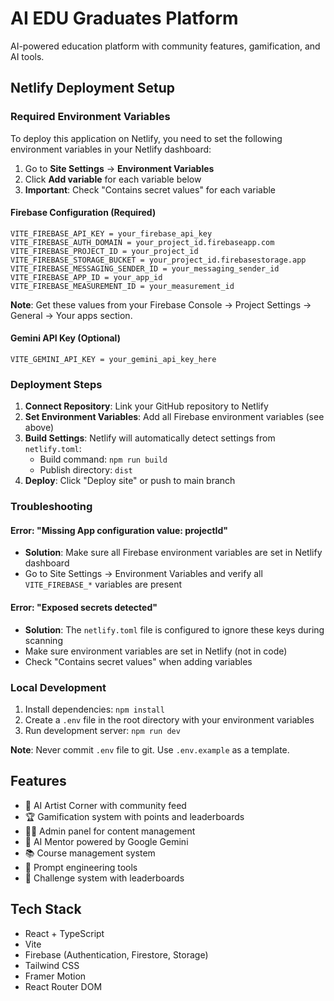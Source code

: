 # AI EDU Graduates Platform

AI-powered education platform with community features, gamification, and AI tools.

## Netlify Deployment Setup

### Required Environment Variables

To deploy this application on Netlify, you need to set the following environment variables in your Netlify dashboard:

1. Go to **Site Settings** → **Environment Variables**
2. Click **Add variable** for each variable below
3. **Important**: Check "Contains secret values" for each variable

#### Firebase Configuration (Required)

```
VITE_FIREBASE_API_KEY = your_firebase_api_key
VITE_FIREBASE_AUTH_DOMAIN = your_project_id.firebaseapp.com
VITE_FIREBASE_PROJECT_ID = your_project_id
VITE_FIREBASE_STORAGE_BUCKET = your_project_id.firebasestorage.app
VITE_FIREBASE_MESSAGING_SENDER_ID = your_messaging_sender_id
VITE_FIREBASE_APP_ID = your_app_id
VITE_FIREBASE_MEASUREMENT_ID = your_measurement_id
```

**Note**: Get these values from your Firebase Console → Project Settings → General → Your apps section.

#### Gemini API Key (Optional)

```
VITE_GEMINI_API_KEY = your_gemini_api_key_here
```

### Deployment Steps

1. **Connect Repository**: Link your GitHub repository to Netlify
2. **Set Environment Variables**: Add all Firebase environment variables (see above)
3. **Build Settings**: Netlify will automatically detect settings from `netlify.toml`:
   - Build command: `npm run build`
   - Publish directory: `dist`
4. **Deploy**: Click "Deploy site" or push to main branch

### Troubleshooting

#### Error: "Missing App configuration value: projectId"
- **Solution**: Make sure all Firebase environment variables are set in Netlify dashboard
- Go to Site Settings → Environment Variables and verify all `VITE_FIREBASE_*` variables are present

#### Error: "Exposed secrets detected"
- **Solution**: The `netlify.toml` file is configured to ignore these keys during scanning
- Make sure environment variables are set in Netlify (not in code)
- Check "Contains secret values" when adding variables

### Local Development

1. Install dependencies: `npm install`
2. Create a `.env` file in the root directory with your environment variables
3. Run development server: `npm run dev`

**Note**: Never commit `.env` file to git. Use `.env.example` as a template.

## Features

- 🎨 AI Artist Corner with community feed
- 🏆 Gamification system with points and leaderboards
- 👨‍💼 Admin panel for content management
- 🤖 AI Mentor powered by Google Gemini
- 📚 Course management system
- 📝 Prompt engineering tools
- 🎯 Challenge system with leaderboards

## Tech Stack

- React + TypeScript
- Vite
- Firebase (Authentication, Firestore, Storage)
- Tailwind CSS
- Framer Motion
- React Router DOM

